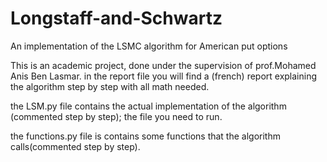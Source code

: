 # Longstaff-and-Schwartz
An implementation of the LSMC algorithm for American put options

This is an academic project, done under the supervision of prof.Mohamed Anis Ben Lasmar.
in the report file you will find a (french) report explaining the algorithm step by step with all math needed.


the LSM.py file contains the actual implementation of the algorithm (commented step by step); the file you need to run.


the functions.py file is contains some functions that the algorithm calls(commented step by step).
